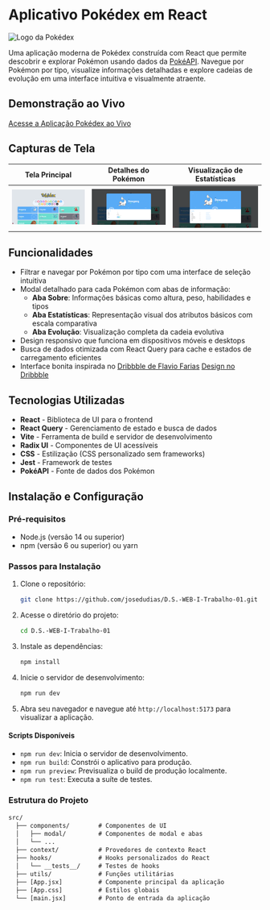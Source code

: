 # Aplicativo Pokédex em React

![Logo da Pokédex](https://i.imgur.com/xAN9qtd.png)

Uma aplicação moderna de Pokédex construída com React que permite descobrir e explorar Pokémon usando dados da [PokéAPI](https://pokeapi.co/). Navegue por Pokémon por tipo, visualize informações detalhadas e explore cadeias de evolução em uma interface intuitiva e visualmente atraente.

## Demonstração ao Vivo

[Acesse a Aplicação Pokédex ao Vivo](https://d-s-web-i-trabalho-01.vercel.app/)

## Capturas de Tela

| Tela Principal            | Detalhes do Pokémon            | Visualização de Estatísticas            |
| ------------------------- | ------------------------------ | --------------------------------------- |
| ![Tela Principal](01.png) | ![Detalhes do Pokémon](02.png) | ![Visualização de Estatísticas](03.png) |

## Funcionalidades

- Filtrar e navegar por Pokémon por tipo com uma interface de seleção intuitiva
- Modal detalhado para cada Pokémon com abas de informação:
  - **Aba Sobre**: Informações básicas como altura, peso, habilidades e tipos
  - **Aba Estatísticas**: Representação visual dos atributos básicos com escala comparativa
  - **Aba Evolução**: Visualização completa da cadeia evolutiva
- Design responsivo que funciona em dispositivos móveis e desktops
- Busca de dados otimizada com React Query para cache e estados de carregamento eficientes
- Interface bonita inspirada no [Dribbble de Flavio Farias](https://dribbble.com/flaviofpsj) [Design no Dribbble](https://dribbble.com/shots/11114913-Pok-dex-App)

## Tecnologias Utilizadas

- **React** - Biblioteca de UI para o frontend
- **React Query** - Gerenciamento de estado e busca de dados
- **Vite** - Ferramenta de build e servidor de desenvolvimento
- **Radix UI** - Componentes de UI acessíveis
- **CSS** - Estilização (CSS personalizado sem frameworks)
- **Jest** - Framework de testes
- **PokéAPI** - Fonte de dados dos Pokémon

## Instalação e Configuração

### Pré-requisitos

- Node.js (versão 14 ou superior)
- npm (versão 6 ou superior) ou yarn

### Passos para Instalação

1. Clone o repositório:

   ```bash
   git clone https://github.com/josedudias/D.S.-WEB-I-Trabalho-01.git
   ```

2. Acesse o diretório do projeto:

   ```bash
   cd D.S.-WEB-I-Trabalho-01
   ```

3. Instale as dependências:

   ```bash
   npm install
   ```

4. Inicie o servidor de desenvolvimento:

   ```bash
   npm run dev
   ```

5. Abra seu navegador e navegue até `http://localhost:5173` para visualizar a aplicação.

#### Scripts Disponíveis

- `npm run dev`: Inicia o servidor de desenvolvimento.
- `npm run build`: Constrói o aplicativo para produção.
- `npm run preview`: Previsualiza o build de produção localmente.
- `npm run test`: Executa a suíte de testes.

### Estrutura do Projeto

```
src/
  ├── components/        # Componentes de UI
  │   ├── modal/         # Componentes de modal e abas
  │   └── ...
  ├── context/           # Provedores de contexto React
  ├── hooks/             # Hooks personalizados do React
  │   └── __tests__/     # Testes de hooks
  ├── utils/             # Funções utilitárias
  ├── [App.jsx]          # Componente principal da aplicação
  ├── [App.css]          # Estilos globais
  └── [main.jsx]         # Ponto de entrada da aplicação
```
